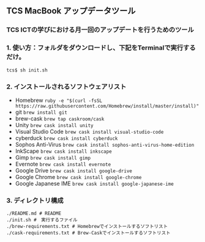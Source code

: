 ## TCS MacBook アップデータツール
### TCS ICTの学びにおける月一回のアップデートを行うためのツール
### 1. 使い方：フォルダをダウンロードし、下記をTerminalで実行するだけ。
```
tcs$ sh init.sh
```

### 2. インストールされるソフトウェアリスト
* Homebrew `ruby -e "$(curl -fsSL https://raw.githubusercontent.com/Homebrew/install/master/install)"`
* git `brew install git`
* brew-cask `brew tap caskroom/cask`
* Unity `brew cask install unity`
* Visual Studio Code `brew cask install visual-studio-code`
* cyberduck `brew cask install cyberduck`
* Sophos Anti-Virus `brew cask install sophos-anti-virus-home-edition`
* InkScape `brew cask install inkscape`
* Gimp `brew cask install gimp`
* Evernote `brew cask install evernote`
* Google Drive `brew cask install google-drive`
* Google Chrome `brew cask install google-chrome`
* Google Japanese IME `brew cask install google-japanese-ime`

### 3. ディレクトリ構成
```
./README.md # README
./init.sh #　実行するファイル
./brew-requirements.txt # Homebrewでインストールするソフトリスト
./cask-requirements.txt # Brew-Caskでインストールするソフトリスト
```
